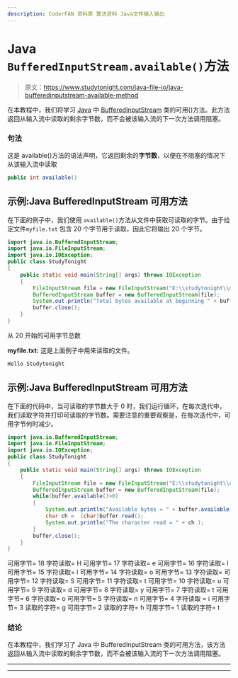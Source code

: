 ```yaml
---
description: CoderFAN 资料库 算法资料 Java文件输入输出
---
```


# Java `BufferedInputStream.available()`方法

> 原文：<https://www.studytonight.com/java-file-io/java-bufferedinputstream-available-method>

在本教程中，我们将学习 [Java](https://www.studytonight.com/java/) 中 [BufferedInputStream](https://www.studytonight.com/java-file-io/java-bufferedinputstream) 类的可用()方法。此方法返回从输入流中读取的剩余字节数，而不会被该输入流的下一次方法调用阻塞。

### 句法

这是 available()方法的语法声明，它返回剩余的**字节数**，以便在不阻塞的情况下从该输入流中读取

```java
public int available()
```

## 示例:Java BufferedInputStream 可用方法

在下面的例子中，我们使用 `available()`方法从文件中获取可读取的字节。由于给定文件`myfile.txt` 包含 20 个字节用于读取，因此它将输出 20 个字节。

```java
import java.io.BufferedInputStream;
import java.io.FileInputStream;
import java.io.IOException;
public class StudyTonight 
{
	public static void main(String[] args) throws IOException 
	{ 
        FileInputStream file = new FileInputStream("E:\\studytonight\\myfile.txt");        
        BufferedInputStream buffer = new BufferedInputStream(file);
        System.out.println("Total bytes available at beginning " + buffer.available());
        buffer.close();
	}  
}
```

从 20 开始的可用字节总数

**myfile.txt:** 这是上面例子中用来读取的文件。

```java
Hello Studytonight
```

## 示例:Java BufferedInputStream 可用方法

在下面的代码中，当可读取的字节数大于 0 时，我们运行循环，在每次迭代中，我们读取字符并打印可读取的字节数。需要注意的重要观察是，在每次迭代中，可用字节何时减少。

```java
import java.io.BufferedInputStream;
import java.io.FileInputStream;
import java.io.IOException;
public class StudyTonight 
{
	public static void main(String[] args) throws IOException 
	{ 
		FileInputStream file = new FileInputStream("E:\\studytonight\\output.txt");        
		BufferedInputStream buffer = new BufferedInputStream(file);
		while(buffer.available()>0)
		{
			System.out.println("Available bytes = " + buffer.available() );
			char ch =  (char)buffer.read();
			System.out.println("The character read = " + ch );
		}
		buffer.close();
	}  
}
```

可用字节= 18
字符读取= H
可用字节= 17
字符读取= e
可用字节= 16
字符读取= l
可用字节= 15
字符读取= l
可用字节= 14
字符读取= o
可用字节= 13
字符读取=
可用字节= 12
字符读取= S
可用字节= 11
字符读取= t
可用字节= 10
字符读取= u
可用字节= 9
字符读取= d
可用字节= 8
字符读取= y
可用字节= 7
字符读取= t
可用字节= 6
字符读取= o
可用字节= 5
字符读取= n
可用字节= 4
字符读取 = i
可用字节= 3
读取的字符= g
可用字节= 2
读取的字符= h
可用字节= 1
读取的字符= t

### 结论

在本教程中，我们学习了 Java 中 BufferedInputStream 类的可用方法，该方法返回从输入流中读取的剩余字节数，而不会被该输入流的下一次方法调用阻塞。

* * *

* * *